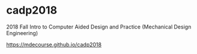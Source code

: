 # cadp2018
2018 Fall Intro to Computer Aided Design and Practice (Mechanical Design Engineering)

https://mdecourse.github.io/cadp2018
